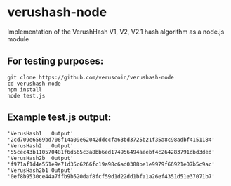 # verushash-node

Implementation of the VerushHash V1, V2, V2.1 hash algorithm as a node.js module

## For testing purposes:

    git clone https://github.com/veruscoin/verushash-node
    cd verushash-node
    npm install
    node test.js

## Example test.js output:

    'VerusHash1   Output' '2cd709e6569bd706f14a09e62042ddccfa63bd3725b21f35a8c98adbf4151184'
    'VerusHash2   Output' '55cec43b110570481f6d565c3a8bb6ed174956494aeebf4c264283791dbd3ded'
    'VerusHash2b  Output' 'f971af1d4e551e9e71d35c6266fc19a98c6ad0388be1e9979f66921e07b5c9ac'
    'VerusHash2b1 Output' '0ef8b9530ce44a7ffb9b520daf8fcf59d1d22dd1bfa1a26ef4351d51e37071b7'

